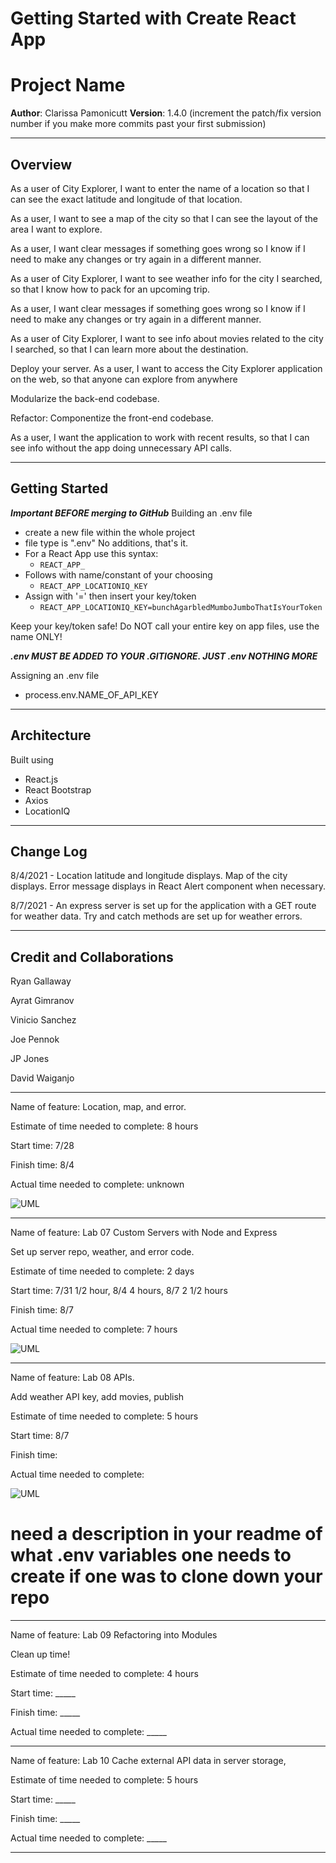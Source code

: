 # Getting Started with Create React App

# Project Name

**Author**: Clarissa Pamonicutt
**Version**: 1.4.0 (increment the patch/fix version number if you make more commits past your first submission)

---

## Overview

As a user of City Explorer, I want to enter the name of a location so that I can see the exact latitude and longitude of that location.

As a user, I want to see a map of the city so that I can see the layout of the area I want to explore.

As a user, I want clear messages if something goes wrong so I know if I need to make any changes or try again in a different manner.

As a user of City Explorer, I want to see weather info for the city I searched, so that I know how to pack for an upcoming trip.

As a user, I want clear messages if something goes wrong so I know if I need to make any changes or try again in a different manner.

As a user of City Explorer, I want to see info about movies related to the city I searched, so that I can learn more about the destination.

Deploy your server. As a user, I want to access the City Explorer application on the web, so that anyone can explore from anywhere

Modularize the back-end codebase.

Refactor: Componentize the front-end codebase.

As a user, I want the application to work with recent results, so that I can see info without the app doing unnecessary API calls.



<!-- Provide a high level overview of what this application is and why you are building it, beyond the fact that it's an assignment for this class. (i.e. What's your problem domain?) -->

---

## Getting Started

***Important BEFORE merging to GitHub***
Building an .env file

- create a new file within the whole project
- file type is ".env" No additions, that's it.
- For a React App use this syntax:
  - `REACT_APP_`
- Follows with name/constant of your choosing
  - `REACT_APP_LOCATIONIQ_KEY`
- Assign with '=' then insert your key/token
  - `REACT_APP_LOCATIONIQ_KEY=bunchAgarbledMumboJumboThatIsYourToken`

Keep your key/token safe!
Do NOT call your entire key on app files, use the name ONLY!

***.env MUST BE ADDED TO YOUR .GITIGNORE. JUST .env NOTHING MORE***

Assigning an .env file

- process.env.NAME_OF_API_KEY

<!-- What are the steps that a user must take in order to build this app on their own machine and get it running? -->

---

## Architecture

Built using

- React.js
- React Bootstrap
- Axios
- LocationIQ
<!-- Provide a detailed description of the application design. What technologies (languages, libraries, etc) you're using, and any other relevant design information. -->

---

## Change Log

8/4/2021 - Location latitude and longitude displays. Map of the city displays. Error message displays in React Alert component when necessary.

8/7/2021 - An express server is set up for the application with a GET route for weather data. Try and catch methods are set up for weather errors.

<!-- Use this area to document the iterative changes made to your application as each feature is successfully implemented. Use time stamps. Here's an example:

01-01-2001 4:59pm - Application now has a fully-functional express server, with a GET route for the location resource. -->

---

## Credit and Collaborations

Ryan Gallaway

Ayrat Gimranov

Vinicio Sanchez

Joe Pennok

JP Jones

David Waiganjo

---

Name of feature: Location, map, and error.

Estimate of time needed to complete: 8 hours

Start time: 7/28

Finish time: 8/4

Actual time needed to complete: unknown

![UML](public/uml.png)

---

Name of feature: Lab 07 Custom Servers with Node and Express

Set up server repo, weather, and error code.

Estimate of time needed to complete: 2 days

Start time: 7/31 1/2 hour, 8/4 4 hours, 8/7 2 1/2 hours

Finish time: 8/7

Actual time needed to complete: 7 hours

![UML](./src/lab07uml.png)

---

Name of feature: Lab 08 APIs.

Add weather API key, add movies, publish

Estimate of time needed to complete: 5 hours

Start time: 8/7

Finish time:

Actual time needed to complete:

![UML](./src/WRRCLab08.jpg)

# need a description in your readme of what .env variables one needs to create if one was to clone down your repo

---

Name of feature: Lab 09 Refactoring into Modules

Clean up time!

Estimate of time needed to complete: 4 hours

Start time: _____

Finish time: _____

Actual time needed to complete: _____

---

Name of feature: Lab 10 Cache external API data in server storage, 


Estimate of time needed to complete: 5 hours

Start time: _____

Finish time: _____

Actual time needed to complete: _____

---